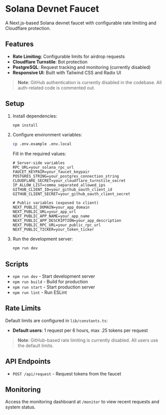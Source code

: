 # Solana Devnet Faucet

A Next.js-based Solana devnet faucet with configurable rate limiting and Cloudflare protection.

## Features

- **Rate Limiting**: Configurable limits for airdrop requests
- **Cloudflare Turnstile**: Bot protection
- **PostgreSQL**: Request tracking and monitoring (currently disabled)
- **Responsive UI**: Built with Tailwind CSS and Radix UI

> **Note**: GitHub authentication is currently disabled in the codebase. All auth-related code is commented out.

## Setup

1. Install dependencies:
   ```bash
   npm install
   ```

2. Configure environment variables:
   ```bash
   cp .env.example .env.local
   ```

   Fill in the required values:
   ```
   # Server-side variables
   RPC_URL=your_solana_rpc_url
   FAUCET_KEYPAIR=your_faucet_keypair
   POSTGRES_STRING=your_postgres_connection_string
   CLOUDFLARE_SECRET=your_cloudflare_turnstile_secret
   IP_ALLOW_LIST=comma_separated_allowed_ips
   GITHUB_CLIENT_ID=your_github_oauth_client_id
   GITHUB_CLIENT_SECRET=your_github_oauth_client_secret

   # Public variables (exposed to client)
   NEXT_PUBLIC_DOMAIN=your_app_domain
   NEXT_PUBLIC_URL=your_app_url
   NEXT_PUBLIC_APP_NAME=your_app_name
   NEXT_PUBLIC_APP_DESCRIPTION=your_app_description
   NEXT_PUBLIC_RPC_URL=your_public_rpc_url
   NEXT_PUBLIC_TICKER=your_token_ticker
   ```

3. Run the development server:
   ```bash
   npm run dev
   ```

## Scripts

- `npm run dev` - Start development server
- `npm run build` - Build for production
- `npm run start` - Start production server
- `npm run lint` - Run ESLint

## Rate Limits

Default limits are configured in `lib/constants.ts`:
- **Default users**: 1 request per 6 hours, max .25 tokens per request

> **Note**: GitHub-based rate limiting is currently disabled. All users use the default limits.

## API Endpoints

- `POST /api/request` - Request tokens from the faucet

## Monitoring

Access the monitoring dashboard at `/monitor` to view recent requests and system status.
